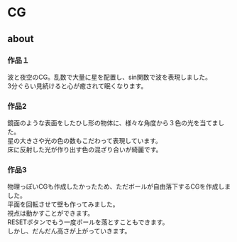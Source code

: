 # CG
## about
### 作品１
波と夜空のCG。乱数で大量に星を配置し、sin関数で波を表現しました。<br>
3分ぐらい見続けると心が癒されて眠くなります。<br>

### 作品2
鏡面のような表面をしたひし形の物体に、様々な角度から３色の光を当てました。<br>
星の大きさや光の色の数もこだわって表現しています。<br>
床に反射した光が作り出す色の混ざり合いが綺麗です。<br>

### 作品3
物理っぽいCGも作成したかったため、ただボールが自由落下するCGを作成しました。<br>
平面を回転させて壁も作ってみました。<br>
視点は動かすことができます。<br>
RESETボタンでもう一度ボールを落とすこともできます。<br>
しかし、だんだん高さが上がっていきます。<br>